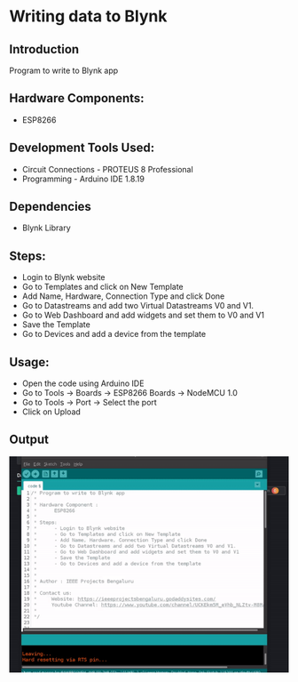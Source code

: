 # Writing data to Blynk


## Introduction

Program to write to Blynk app

## Hardware Components:
- ESP8266


## Development Tools Used:
- Circuit Connections - PROTEUS 8 Professional
- Programming - Arduino IDE 1.8.19

## Dependencies
- Blynk Library

## Steps: 
- Login to Blynk website
- Go to Templates and click on New Template
- Add Name, Hardware, Connection Type and click Done
- Go to Datastreams and add two Virtual Datastreams V0 and V1.
- Go to Web Dashboard and add widgets and set them to V0 and V1 
- Save the Template
- Go to Devices and add a device from the template

## Usage:
- Open the code using Arduino IDE
- Go to Tools -> Boards -> ESP8266 Boards -> NodeMCU 1.0
- Go to Tools -> Port -> Select the port
- Click on Upload

## Output
<img src=https://github.com/IEEEProjectsBengaluru/ESP8266-Programming/blob/main/Writing%20data%20to%20Blynk/results/ezgif.com-video-to-gif.gif>
